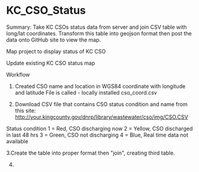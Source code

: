 KC_CSO_Status
=============

Summary: 
Take KC CSOs status data from server and join CSV table with long/lat coordinates. Transform this table into geojson format then post the data onto GitHub site to view the map. 

Map project to display status of KC CSO

Update existing KC CSO status map

Workflow


1. Created CSO name and location in WGS84 coordinate with longitude and latitude
File is called - locally installed cso_coord.csv

2. Download CSV file that contains CSO status condition and name from this site:
http://your.kingcounty.gov/dnrp/library/wastewater/cso/img/CSO.CSV 

Status condition 
    1 = Red, CSO discharging now
    2 = Yellow, CSO discharged in last 48 hrs
    3 = Green, CSO not discharging
    4 = Blue, Real time data not available
   

3.Create the table into proper format then "join", creating third table. 

4.  

